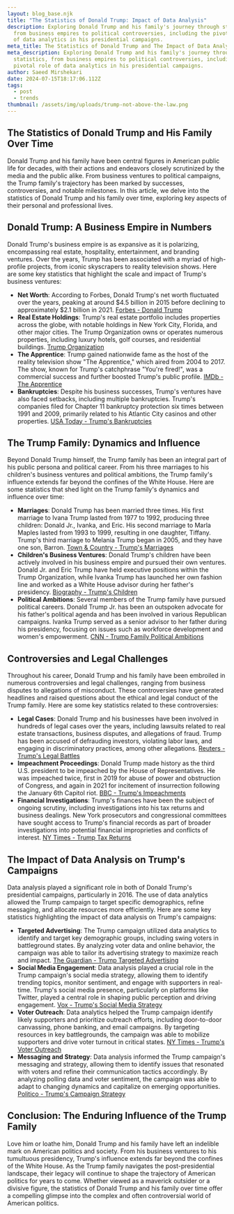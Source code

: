 ```yaml
---
layout: blog_base.njk
title: "The Statistics of Donald Trump: Impact of Data Analysis"
description: Exploring Donald Trump and his family's journey through statistics,
  from business empires to political controversies, including the pivotal role
  of data analytics in his presidential campaigns.
meta_title: The Statistics of Donald Trump and The Impact of Data Analysis on His Campaigns
meta_description: Exploring Donald Trump and his family's journey through
  statistics, from business empires to political controversies, including the
  pivotal role of data analytics in his presidential campaigns.
author: Saeed Mirshekari
date: 2024-07-15T18:17:06.112Z
tags:
  - post
  - trends
thumbnail: /assets/img/uploads/trump-not-above-the-law.png
---
```

## The Statistics of Donald Trump and His Family Over Time

Donald Trump and his family have been central figures in American public life for decades, with their actions and endeavors closely scrutinized by the media and the public alike. From business ventures to political campaigns, the Trump family's trajectory has been marked by successes, controversies, and notable milestones. In this article, we delve into the statistics of Donald Trump and his family over time, exploring key aspects of their personal and professional lives.

## Donald Trump: A Business Empire in Numbers

Donald Trump's business empire is as expansive as it is polarizing, encompassing real estate, hospitality, entertainment, and branding ventures. Over the years, Trump has been associated with a myriad of high-profile projects, from iconic skyscrapers to reality television shows. Here are some key statistics that highlight the scale and impact of Trump's business ventures:

- **Net Worth**: According to Forbes, Donald Trump's net worth fluctuated over the years, peaking at around $4.5 billion in 2015 before declining to approximately $2.1 billion in 2021. [Forbes - Donald Trump](https://www.forbes.com/profile/donald-trump/)
- **Real Estate Holdings**: Trump's real estate portfolio includes properties across the globe, with notable holdings in New York City, Florida, and other major cities. The Trump Organization owns or operates numerous properties, including luxury hotels, golf courses, and residential buildings. [Trump Organization](https://www.trump.com/)
- **The Apprentice**: Trump gained nationwide fame as the host of the reality television show "The Apprentice," which aired from 2004 to 2017. The show, known for Trump's catchphrase "You're fired!", was a commercial success and further boosted Trump's public profile. [IMDb - The Apprentice](https://www.imdb.com/title/tt0364782/)
- **Bankruptcies**: Despite his business successes, Trump's ventures have also faced setbacks, including multiple bankruptcies. Trump's companies filed for Chapter 11 bankruptcy protection six times between 1991 and 2009, primarily related to his Atlantic City casinos and other properties. [USA Today - Trump's Bankruptcies](https://www.usatoday.com/story/news/politics/onpolitics/2015/08/31/donald-trump-bankruptcy-businesses/32407871/)

## The Trump Family: Dynamics and Influence

Beyond Donald Trump himself, the Trump family has been an integral part of his public persona and political career. From his three marriages to his children's business ventures and political ambitions, the Trump family's influence extends far beyond the confines of the White House. Here are some statistics that shed light on the Trump family's dynamics and influence over time:

- **Marriages**: Donald Trump has been married three times. His first marriage to Ivana Trump lasted from 1977 to 1992, producing three children: Donald Jr., Ivanka, and Eric. His second marriage to Marla Maples lasted from 1993 to 1999, resulting in one daughter, Tiffany. Trump's third marriage to Melania Trump began in 2005, and they have one son, Barron. [Town & Country - Trump's Marriages](https://www.townandcountrymag.com/society/politics/a14560211/donald-trump-marriages/)
- **Children's Business Ventures**: Donald Trump's children have been actively involved in his business empire and pursued their own ventures. Donald Jr. and Eric Trump have held executive positions within the Trump Organization, while Ivanka Trump has launched her own fashion line and worked as a White House advisor during her father's presidency. [Biography - Trump's Children](https://www.biography.com/news/donald-trump-children)
- **Political Ambitions**: Several members of the Trump family have pursued political careers. Donald Trump Jr. has been an outspoken advocate for his father's political agenda and has been involved in various Republican campaigns. Ivanka Trump served as a senior advisor to her father during his presidency, focusing on issues such as workforce development and women's empowerment. [CNN - Trump Family Political Ambitions](https://www.cnn.com/2021/04/15/politics/trump-family-future-politics/index.html)

## Controversies and Legal Challenges

Throughout his career, Donald Trump and his family have been embroiled in numerous controversies and legal challenges, ranging from business disputes to allegations of misconduct. These controversies have generated headlines and raised questions about the ethical and legal conduct of the Trump family. Here are some key statistics related to these controversies:

- **Legal Cases**: Donald Trump and his businesses have been involved in hundreds of legal cases over the years, including lawsuits related to real estate transactions, business disputes, and allegations of fraud. Trump has been accused of defrauding investors, violating labor laws, and engaging in discriminatory practices, among other allegations. [Reuters - Trump's Legal Battles](https://www.reuters.com/legal/government/donald-trump-legal-woes-2021-10-26/)
- **Impeachment Proceedings**: Donald Trump made history as the third U.S. president to be impeached by the House of Representatives. He was impeached twice, first in 2019 for abuse of power and obstruction of Congress, and again in 2021 for incitement of insurrection following the January 6th Capitol riot. [BBC - Trump's Impeachments](https://www.bbc.com/news/world-us-canada-39945744)
- **Financial Investigations**: Trump's finances have been the subject of ongoing scrutiny, including investigations into his tax returns and business dealings. New York prosecutors and congressional committees have sought access to Trump's financial records as part of broader investigations into potential financial improprieties and conflicts of interest. [NY Times - Trump Tax Returns](https://www.nytimes.com/interactive/2020/09/27/us/donald-trump-taxes.html)

## The Impact of Data Analysis on Trump's Campaigns

Data analysis played a significant role in both of Donald Trump's presidential campaigns, particularly in 2016. The use of data analytics allowed the Trump campaign to target specific demographics, refine messaging, and allocate resources more efficiently. Here are some key statistics highlighting the impact of data analysis on Trump's campaigns:

- **Targeted Advertising**: The Trump campaign utilized data analytics to identify and target key demographic groups, including swing voters in battleground states. By analyzing voter data and online behavior, the campaign was able to tailor its advertising strategy to maximize reach and impact. [The Guardian - Trump Targeted Advertising](https://www.theguardian.com/us-news/2017/oct/08/cambridge-analytica-facebook-influence-us-election)
- **Social Media Engagement**: Data analysis played a crucial role in the Trump campaign's social media strategy, allowing them to identify trending topics, monitor sentiment, and engage with supporters in real-time. Trump's social media presence, particularly on platforms like Twitter, played a central role in shaping public perception and driving engagement. [Vox - Trump's Social Media Strategy](https://www.vox.com/policy-and-politics/2019/4/25/18282870/trump-twitter-2020-election)
- **Voter Outreach**: Data analytics helped the Trump campaign identify likely supporters and prioritize outreach efforts, including door-to-door canvassing, phone banking, and email campaigns. By targeting resources in key battlegrounds, the campaign was able to mobilize supporters and drive voter turnout in critical states. [NY Times - Trump's Voter Outreach](https://www.nytimes.com/2020/09/23/us/politics/trump-biden-voter-turnout.html)
- **Messaging and Strategy**: Data analysis informed the Trump campaign's messaging and strategy, allowing them to identify issues that resonated with voters and refine their communication tactics accordingly. By analyzing polling data and voter sentiment, the campaign was able to adapt to changing dynamics and capitalize on emerging opportunities. [Politico - Trump's Campaign Strategy](https://www.politico.com/story/2016/11/how-trump-won-231323)

## Conclusion: The Enduring Influence of the Trump Family

Love him or loathe him, Donald Trump and his family have left an indelible mark on American politics and society. From his business ventures to his tumultuous presidency, Trump's influence extends far beyond the confines of the White House. As the Trump family navigates the post-presidential landscape, their legacy will continue to shape the trajectory of American politics for years to come. Whether viewed as a maverick outsider or a divisive figure, the statistics of Donald Trump and his family over time offer a compelling glimpse into the complex and often controversial world of American politics.